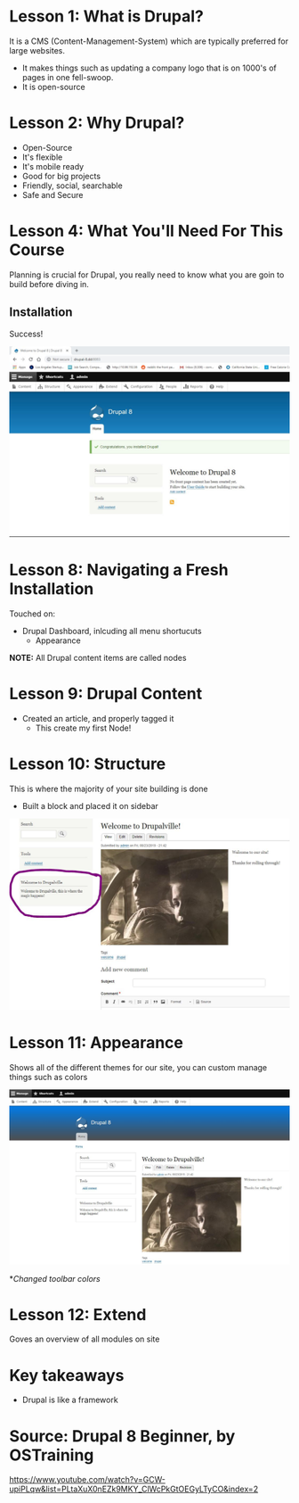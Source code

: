 # Lesson 1: What is Drupal?

It is a CMS (Content-Management-System) which are typically preferred for large websites.

* It makes things such as updating a company logo that is on 1000's of pages in one fell-swoop.
* It is open-source

# Lesson 2: Why Drupal?

* Open-Source
* It's flexible
* It's mobile ready
* Good for big projects
* Friendly, social, searchable
* Safe and Secure

# Lesson 4: What You'll Need For This Course

Planning is crucial for Drupal, you really need to know what you are goin to build before diving in.

## Installation

Success!

<img src="./data/images/install-success.JPG" width="700"/>

# Lesson 8: Navigating a Fresh Installation

Touched on:
* Drupal Dashboard, inlcuding all menu shortucuts
    * Appearance

**NOTE:** All Drupal content items are called nodes

# Lesson 9: Drupal Content

* Created an article, and properly tagged it
    * This create my first Node!

# Lesson 10: Structure

This is where the majority of your site building is done

* Built a block and placed it on sidebar

<img src="./data/images/add-block.JPG" width="700"/>

# Lesson 11: Appearance

Shows all of the different themes for our site, you can custom manage things such as colors

<img src="./data/images/changed-toolbar.JPG" width="700"/>

**Changed toolbar colors*

# Lesson 12: Extend

Goves an overview of all modules on site

# Key takeaways

* Drupal is like a framework

# Source: Drupal 8 Beginner, by OSTraining

https://www.youtube.com/watch?v=GCW-upiPLqw&list=PLtaXuX0nEZk9MKY_ClWcPkGtOEGyLTyCO&index=2

